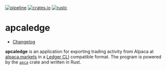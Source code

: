 [![pipeline](https://github.com/d-e-s-o/apcaledge/actions/workflows/test.yml/badge.svg?branch=main)](https://github.com/d-e-s-o/apcaledge/actions/workflows/test.yml)
[![crates.io](https://img.shields.io/crates/v/apcaledge.svg)](https://crates.io/crates/apcaledge)
[![rustc](https://img.shields.io/badge/rustc-1.59+-blue.svg)](https://blog.rust-lang.org/2022/02/24/Rust-1.59.0.html)

apcaledge
=========

- [Changelog](CHANGELOG.md)

**apcaledge** is an application for exporting trading activity from
Alpaca at [alpaca.markets][] in a [Ledger CLI][ledger-cli] compatible
format.
The program is powered by the [`apca`][apca] crate and written in Rust.


[alpaca.markets]: https://alpaca.markets
[apca]: https://crates.io/crates/apca
[ledger-cli]: https://www.ledger-cli.org/
